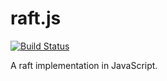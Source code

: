 # raft.js

[![Build Status](https://travis-ci.com/skyzh/raft.js.svg?branch=master)](https://travis-ci.com/skyzh/raft.js)

A raft implementation in JavaScript.
